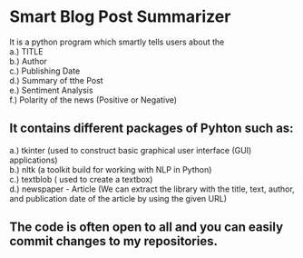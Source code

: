 # Smart Blog Post Summarizer

It is a python program which smartly tells users about the<br/>
a.) TITLE <br/>
b.) Author <br/>
c.) Publishing Date <br/>
d.) Summary of tthe Post <br/>
e.) Sentiment Analysis <br/>
f.) Polarity of the news (Positive or Negative) <br/>


## It contains different packages of Pyhton such as: <br/>
a.) tkinter (used to construct basic graphical user interface (GUI) applications) <br/>
b.) nltk (a toolkit build for working with NLP in Python) <br/>
c.) textblob ( used to create a textbox) <br/>
d.) newspaper - Article (We can extract the library with the title, text, author, and publication date of the article by using the given URL) <br/>

## The code is often open to all and you can easily commit changes to my repositories.
